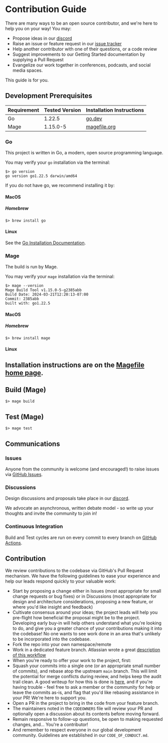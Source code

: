 # Contribution Guide 

There are many ways to be an open source contributor, and we're here to help you on your way! You may:

* Propose ideas in our 
  [discord](https://discord.gg/tbd)
* Raise an issue or feature request in our [issue tracker](https://github.com/TBD54566975/did-dht/issues)
* Help another contributor with one of their questions, or a code review
* Suggest improvements to our Getting Started documentation by supplying a Pull Request
* Evangelize our work together in conferences, podcasts, and social media spaces.

This guide is for you.

## Development Prerequisites


| Requirement | Tested Version | Installation Instructions                             |
|-------------|----------------|-------------------------------------------------------|
| Go          | 1.22.5         | [go.dev](https://go.dev/doc/tutorial/compile-install) |
| Mage        | 1.15.0-5       | [magefile.org](https://magefile.org/)                   |

### Go

This project is written in Go, a modern, open source programming language. 

You may verify your `go` installation via the terminal:

```
$> go version
go version go1.22.5 darwin/amd64
```

If you do not have go, we recommend installing it by:

#### MacOS

##### Homebrew
```
$> brew install go
```

#### Linux

See the [Go Installation Documentation](https://go.dev/doc/install).

### Mage

The build is run by Mage.

You may verify your `mage` installation via the terminal:

```
$> mage --version
Mage Build Tool v1.15.0-5-g2385abb
Build Date: 2024-03-21T12:20:13-07:00
Commit: 2385abb
built with: go1.22.5
```

#### MacOS

##### Homebrew

```
$> brew install mage
```

#### Linux

Installation instructions are on the [Magefile home page](https://magefile.org/).
---

## Build (Mage)

```
$> mage build
```

## Test (Mage)

```
$> mage test
```

## Communications

### Issues

Anyone from the community is welcome (and encouraged!) to raise issues via 
[GitHub Issues](https://github.com/TBD54566975/did-dht/issues).
### Discussions

Design discussions and proposals take place in our [discord](https://discord.gg/tbd).

We advocate an asynchronous, written debate model - so write up your thoughts and invite the community to join in!

### Continuous Integration

Build and Test cycles are run on every commit to every branch on [GitHub Actions](https://github.com/TBD54566975/did-dht/actions).

## Contribution

We review contributions to the codebase via GitHub's Pull Request mechanism. We have 
the following guidelines to ease your experience and help our leads respond quickly 
to your valuable work:

* Start by proposing a change either in Issues (most appropriate for small 
  change requests or bug fixes) or in Discussions (most appropriate for design 
  and architecture considerations, proposing a new feature, or where you'd 
  like insight and feedback)
* Cultivate consensus around your ideas; the project leads will help you 
  pre-flight how beneficial the proposal might be to the project. Developing early 
  buy-in will help others understand what you're looking to do, and give you a 
  greater chance of your contributions making it into the codebase! No one wants to 
  see work done in an area that's unlikely to be incorporated into the codebase.
* Fork the repo into your own namespace/remote
* Work in a dedicated feature branch. Atlassian wrote a great 
  [description of this workflow](https://www.atlassian.com/git/tutorials/comparing-workflows/feature-branch-workflow)
* When you're ready to offer your work to the project, first:
* Squash your commits into a single one (or an appropriate small number of commits), and 
  rebase atop the upstream `main` branch. This will limit the potential for merge 
  conflicts during review, and helps keep the audit trail clean. A good writeup for 
  how this is done is 
  [here](https://medium.com/@slamflipstrom/a-beginners-guide-to-squashing-commits-with-git-rebase-8185cf6e62ec), and if you're 
  having trouble - feel free to ask a member or the community for help or leave the commits as-is, and flag that you'd like 
  rebasing assistance in your PR! We're here to support you.
* Open a PR in the project to bring in the code from your feature branch.
* The maintainers noted in the `CODEOWNERS` file will review your PR and optionally 
  open a discussion about its contents before moving forward.
* Remain responsive to follow-up questions, be open to making requested changes, and...
  You're a contributor!
* And remember to respect everyone in our global development community. Guidelines 
  are established in our `CODE_OF_CONDUCT.md`.
